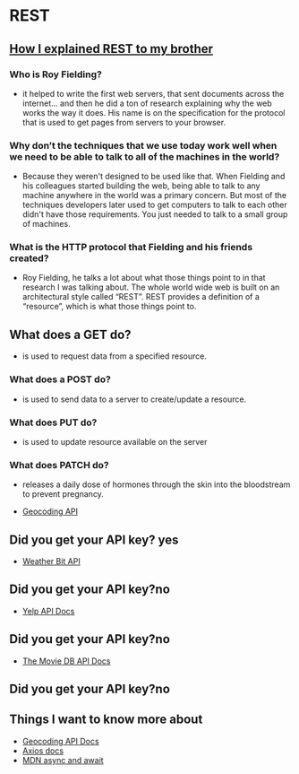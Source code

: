 # REST
## [How I explained REST to my brother](https://gist.github.com/brookr/5977550)

### Who is Roy Fielding?
- it helped to write the first web servers, that sent documents across the internet… and then he did a ton of research explaining why the web works the way it does. His name is on the specification for the protocol that is used to get pages from servers to your browser.
### Why don’t the techniques that we use today work well when we need to be able to talk to all of the machines in the world?
-  Because they weren't designed to be used like that. When Fielding and his colleagues started building the web, being able to talk to any machine anywhere in the world was a primary concern. But most of the techniques developers later used to get computers to talk to each other didn't have those requirements. You just needed to talk to a small group of machines.
### What is the HTTP protocol that Fielding and his friends created?
- Roy Fielding, he talks a lot about what those things point to in that research I was talking about. The whole world wide web is built on an architectural style called “REST”. REST provides a definition of a “resource”, which is what those things point to.
## What does a GET do?
- is used to request data from a specified resource.
### What does a POST do?
- is used to send data to a server to create/update a resource.
### What does PUT do?
- is used to update resource available on the server
### What does PATCH do?
-  releases a daily dose of hormones through the skin into the bloodstream to prevent pregnancy.

- [Geocoding API](https://locationiq.com/)
## Did you get your API key? yes
- [Weather Bit API](https://www.weatherbit.io/)
## Did you get your API key?no
- [Yelp API Docs](https://www.yelp.com/developers/documentation/v3/business_search)
## Did you get your API key?no
- [The Movie DB API Docs](https://developers.themoviedb.org/3/getting-started/introduction)
## Did you get your API key?no

## Things I want to know more about
- [Geocoding API Docs](https://locationiq.com/)
- [Axios docs](https://www.npmjs.com/package/axios)
- [MDN async and await](https://developer.mozilla.org/en-US/docs/Learn/JavaScript/Asynchronous/Async_await)
